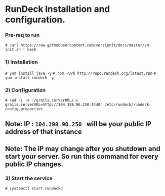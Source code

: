 # RunDeck Installation and configuration.

### Pre-req to run

`# curl https://raw.githubusercontent.com/versionit/docs/master/vm-init.sh | bash`


### 1) Installation

`# yum install java -y`
`# rpm -Uvh http://repo.rundeck.org/latest.rpm`
`# yum install rundeck -y`


### 2) Configuration

`# sed -i -e '/grails.serverURL/ c grails.serverURL=http://104.198.90.250:4440' /etc/rundeck/rundeck-config.properties`

## Note: IP : `104.198.90.250 ` will be your public IP address of that instance
## Note: The IP may change after you shutdown and start your server. So run this command for every public IP changes.


### 3) Start the service
`# systemctl start rundeckd`
